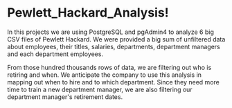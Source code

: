 # Pewlett_Hackard_Analysis!
In this projects we are using PostgreSQL and pgAdmin4 to analyze 6 big CSV files of Pewlett Hackard. We were provided a big sum of unfiltered data about employees, their titles, salaries, departments, department managers and each department employees. 

From those hundred thousands rows of data, we are filtering out who is retiring and when. We anticipate the company to use this analysis in mapping out when to hire and to which department. Since they need more time to train a new department manager, we are also filtering our department manager's retirement dates.

